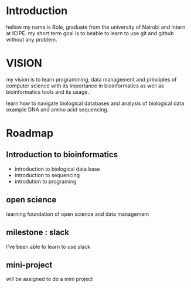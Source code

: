 # Introduction 
 hellow my name is Bole,
 graduate from the university of Nairobi
 and intern at ICIPE.
 my short term goal is to beable to learn to use git and github without any problem.
 
 # VISION 
 my vision is to learn programming,
 data management and principles of computer science 
 with its importance in bioinformatics as well as bioinformatics tools and its usage.
 
 learn how to navigate biological databases and analysis of biological data example DNA and amino acid sequencing.
 
 # Roadmap
 
 ## Introduction to bioinformatics
 - introduction to biological data base 
 - introduction to sequencing
 - introdution to programing
 
 ## open science
 learning foundation of open science and data management
 
 ## milestone : slack
 I've been able to learn to use slack
 ## mini-project
 will be assigned to do a mini project
